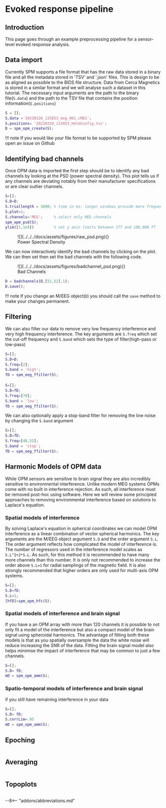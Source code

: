 # Evoked response pipeline

## Introduction

This page goes through an example preprocessing pipeline for a sensor-level evoked response analysis. 

## Data import 

Currently SPM supports a file format that has the raw data stored in a binary file and all the metadata stored in 'TSV' and '.json' files. This is design to be as aligned as possible to the BIDS file structure. Data from Cerca Magnetics is stored in a similar format and we will analyse such a dataset in this tutorial. The necessary input arguments are the path to the binary file(`S.data`) and the path to the TSV file that contains the position information(`S.positions`)

```matlab
S = [];
S.data ='20230320_115853_meg_001.cMEG';
S.positions= '20230320_115853_HelmConfig.tsv';
D = spm_opm_create(S);
```

!!! note
    If you would like your file format to be supported by SPM please open an issue on Github

## Identifying bad channels

Once OPM data is imported the first step should be to identify any bad channels by looking at the PSD (power spectral density). This plot tells us if any channels are deviating notably from their manufacturer specifications or are clear outlier channels. 


```matlab
S=[];
S.D=D;
S.triallength = 3000; % time in ms: longer windows provide more frequency resolution but are noisier
S.plot=1;
S.channels='MEG';     % select only MEG channels
spm_opm_psd(S);
ylim([1,1e5])         % set y axis limits between 1fT and 100,000 fT
```

<figure markdown>
  ![](../../../docs/assets/figures/raw_psd.png){}
  <figcaption>Power Spectral Density</figcaption>
</figure>


We can now interactively identify the bad channels by clicking on the plot. We can then set then set the bad channels with the following code. 

<figure markdown>
  ![](../../../docs/assets/figures/badchannel_psd.png){}
  <figcaption>Bad Channels</figcaption>
</figure>

```matlab 
D = badchannels(D,[51,52],1);
D.save();
```
!!! note
    If you change an M/EEG object(`D`) you should call the `save` method to make your changes permanent.

## Filtering 

We can also filter our data to remove very low frequency interference and very high frequency interference. 
The key arguments are `S.freq` which set the cut-off frequency and `S.band` which sets the type of filter(high-pass or low-pass)

```matlab
S=[];
S.D=D;
S.freq=[2];
S.band = 'high';
fD = spm_eeg_ffilter(S);

S=[];
S.D=fD;
S.freq=[70];
S.band = 'low';
fD = spm_eeg_ffilter(S);

```
We can also optionally apply a stop-band filter for removing the line noise by changing the `S.band` argument

```matlab
S=[];
S.D=fD;
S.freq=[48,52];
S.band = 'stop';
fD = spm_eeg_ffilter(S);
```


## Harmonic Models of OPM data
While OPM sensors are sensitive to brain signal they are also incredibly sensitive to environmental interference. Unlike modern MEG systems OPMs come with no built in interference rejection. As such, all interference must be removed post-hoc using software. Here we will review some principled approaches to removing environmental interference based on solutions to Laplace's equation. 

### Spatial models of interference 

By solving Laplace's equation in spherical coordinates we can model OPM interference as a linear combination of vector spherical harmonics. The key arguments are the M/EEG object argument `S.D` and the order argument `S.L`. The order argument reflects how complicated the model of interference is. The number of regressors used in the interference model scales as `S.L^2+2*S.L`. As such, for this method it is recommended to have many more channels than this number. It is only not recommended to increase the order above `S.L=1` for radial samplings of the magnetic field. It is also strongly recommended that higher orders are only used for multi-axis OPM systems.

```matlab
S=[];
S.D=fD;
S.L=1;
[hfD]=spm_opm_hfc(S);
``` 
### Spatial models of interference and brain signal 
If you have a an OPM array with more than 120 channels it is possible to not only fit a model of the interference but also a compact model of the brain signal using spheroidal harmonics. The advantage of fitting both these models is that as you spatially oversample the data the white noise will reduce increasing the SNR of the data. Fitting the brain signal model also helps minimise the impact of interference that may be common to just a few channels. 

```matlab
S=[];
S.D= fD;
mD = spm_opm_amm(S);

``` 
### Spatio-temporal models of interference and brain signal 
if you still have remaining interference in your data 

```matlab
S=[];
S.D= fD;
S.corrLim=.95
mD = spm_opm_amm(S);
``` 


## Epoching

```matlab

``` 

## Averaging 

```matlab

``` 

## Topoplots

```matlab

``` 


--8<-- "addons/abbreviations.md"